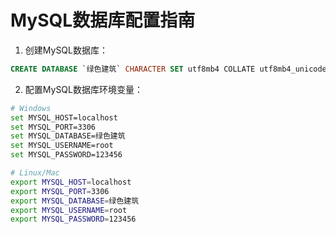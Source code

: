 # MySQL数据库配置指南

1. 创建MySQL数据库：
```sql
CREATE DATABASE `绿色建筑` CHARACTER SET utf8mb4 COLLATE utf8mb4_unicode_ci;
```

2. 配置MySQL数据库环境变量：
```bash
# Windows
set MYSQL_HOST=localhost
set MYSQL_PORT=3306
set MYSQL_DATABASE=绿色建筑
set MYSQL_USERNAME=root
set MYSQL_PASSWORD=123456

# Linux/Mac
export MYSQL_HOST=localhost
export MYSQL_PORT=3306
export MYSQL_DATABASE=绿色建筑
export MYSQL_USERNAME=root
export MYSQL_PASSWORD=123456
```